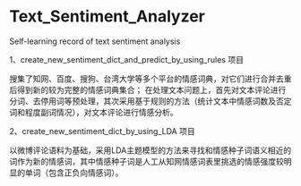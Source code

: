 # Text_Sentiment_Analyzer
Self-learning record of text sentiment analysis

1、create_new_sentiment_dict_and_predict_by_using_rules 项目

搜集了知网、百度、搜狗、台湾大学等多个平台的情感词典，对它们进行合并去重后得到新的较为完整的情感词典集合； 在处理文本问题上，首先对文本评论进行分词、去停用词等预处理，其次采用基于规则的方法（统计文本中情感词数及否定词和程度副词情况），对文本评论进行情感分析。

2、create_new_sentiment_dict_by_using_LDA 项目

以微博评论语料为基础，采用LDA主题模型的方法来寻找和情感种子词语义相近的词作为新的情感词，其中情感种子词是人工从知网情感词表里挑选的情感强度较明显的单词（包含正负向情感词）。
